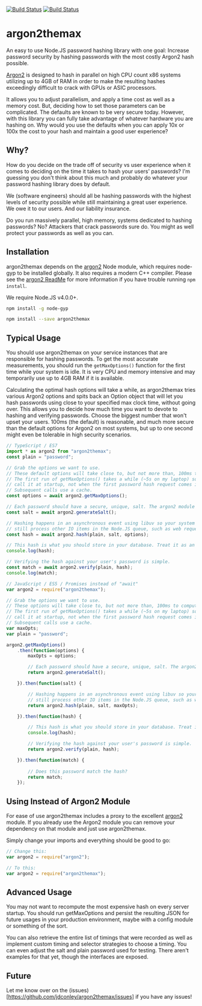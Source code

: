 [![Build Status](https://travis-ci.org/jdconley/argon2themax.svg?branch=master)](https://travis-ci.org/jdconley/argon2themax) [![Build Status](https://travis-ci.org/jdconley/argon2themax.svg?branch=1.0.0)](https://travis-ci.org/jdconley/argon2themax)

# argon2themax
An easy to use Node.JS password hashing library with one goal:
Increase password security by hashing passwords with the most costly Argon2 
hash possible.

[Argon2](https://github.com/P-H-C/phc-winner-argon2) is designed to
hash in parallel on high CPU count x86 systems utilizing up to 4GB of RAM
in order to make the resulting hashes exceedingly difficult to crack
with GPUs or ASIC processors.

It allows you to adjust parallelism, and apply a time cost as well as a
memory cost. But, deciding how to set those parameters can be complicated.
The defaults are known to be very secure today. However, with this
library you can fully take advantage of whatever hardware you are hashing
on. Why would you use the defaults when you can apply 10x or 100x the
cost to your hash and maintain a good user experience?

## Why?
How do you decide on the trade off of security vs user experience when it
comes to deciding on the time it takes to hash your users' passwords?
I'm guessing you don't think about this much and probably do whatever
your password hashing library does by default.

We (software engineers) should all be hashing passwords with the highest
levels of security possible while still maintaining a great user
experience. We owe it to our users. And our liability insurance.

Do you run massively parallel, high memory, systems dedicated to hashing
passwords? No? Attackers that crack passwords sure do. You might as well
protect your passwords as well as you can.

## Installation
argon2themax depends on the [argon2](https://github.com/ranisalt/node-argon2) Node module, which
requires node-gyp to be installed globally. It also requires a modern
C++ compiler. Please see the [argon2 ReadMe](https://github.com/ranisalt/node-argon2)
for more information if you have trouble running `npm install`.

We require Node.JS v4.0.0+.

```sh
npm install -g node-gyp

npm install --save argon2themax
```

## Typical Usage
You should use argon2themax on your service instances that are responsible for hashing
passwords. To get the most accurate measurements, you should run the `getMaxOptions()` 
function for the first time while your system is idle. It is very CPU and memory 
intensive and may temporarily use up to 4GB RAM if it is available.

Calculating the optimal hash options will take a while, as argon2themax tries various 
Argon2 options and spits back an Option object that will let you hash passwords
using close to your specified max clock time, without going over. This allows you to 
decide how much time you want to devote to hashing and verifying passwords. 
Choose the biggest number that won't upset your users. 100ms (the default) is reasonable, 
and much more secure than the default options for Argon2 on most systems, but up to one 
second might even be tolerable in high security scenarios.

```ts
// TypeScript / ES7
import * as argon2 from "argon2themax";
const plain = "password";

// Grab the options we want to use.
// These default options will take close to, but not more than, 100ms to compute a hash.
// The first run of getMaxOptions() takes a while (~5s on my laptop) so you should 
// call it at startup, not when the first password hash request comes in.
// Subsequent calls use a cache.
const options = await argon2.getMaxOptions();

// Each password should have a secure, unique, salt. The argon2 module provides that.
const salt = await argon2.generateSalt();

// Hashing happens in an asynchronous event using libuv so your system can
// still process other IO items in the Node.JS queue, such as web requests.
const hash = await argon2.hash(plain, salt, options);

// This hash is what you should store in your database. Treat it as an opaque string.
console.log(hash);

// Verifying the hash against your user's password is simple.
const match = await argon2.verify(plain, hash);
console.log(match);
```

```js
// JavaScript / ES5 / Promises instead of "await"
var argon2 = require("argon2themax");

// Grab the options we want to use.
// These options will take close to, but not more than, 100ms to compute a hash.
// The first run of getMaxOptions() takes a while (~5s on my laptop) so you should 
// call it at startup, not when the first password hash request comes in.
// Subsequent calls use a cache.
var maxOpts;
var plain = "password";

argon2.getMaxOptions()
    .then(function(options) {
        maxOpts = options;

        // Each password should have a secure, unique, salt. The argon2 module provides that.
        return argon2.generateSalt();

    }).then(function(salt) {

        // Hashing happens in an asynchronous event using libuv so your system can
        // still process other IO items in the Node.JS queue, such as web requests.
        return argon2.hash(plain, salt, maxOpts);

    }).then(function(hash) {

        // This hash is what you should store in your database. Treat it as an opaque string.
        console.log(hash);

        // Verifying the hash against your user's password is simple.
        return argon2.verify(plain, hash);

    }).then(function(match) {
        
        // Does this password match the hash?
        return match;
    });
```

## Using Instead of Argon2 Module
For ease of use argon2themax includes a proxy to the excellent 
[argon2](https://github.com/ranisalt/node-argon2) module. If you already use the
Argon2 module you can remove your dependency on that module and just use argon2themax.

Simply change your imports and everything should be good to go:

```js
// Change this:
var argon2 = require("argon2");

// To this:
var argon2 = require("argon2themax");
```

## Advanced Usage
You may not want to recompute the most expensive hash on every server startup.
You should run getMaxOptions and persist the resulting JSON for future usages 
in your production environment, maybe with a config module or something of the
sort.

You can also retrieve the entire list of timings that were recorded as well as 
implement custom timing and selector strategies to choose a timing. You can even
adjust the salt and plain password used for testing. There aren't examples for 
that yet, though the interfaces are exposed.

## Future
Let me know over on the (issues)[https://github.com/jdconley/argon2themax/issues] if you have any issues!